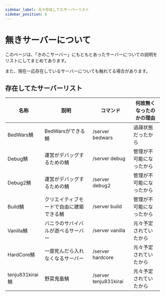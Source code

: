 ```yaml
---
sidebar_label: 元々存在してたサーバーリスト
sidebar_position: 6
---
```

# 無きサーバーについて
このページは、「きのこサーバー」にもともとあったサーバーについての説明をリストにしてまとめてあります。

また、現在一応存在しているサーバーについても触れてる場合があります。

## 存在してたサーバーリスト
| 名称 | 説明 | コマンド | 何故無くなったのかの理由 |
| --- | --- | --- | --- |
| BedWars鯖 | BedWarsができる鯖 | /server bedwars | 過疎状態だったから |
| Debug鯖 | 運営がデバッグするための鯖 | /server debug | 管理が不可能になったから |
| Debug2鯖 | 運営がデバッグするための鯖 | /server debug2 | 管理が不可能になったから |
| Build鯖 | クリエイティブモードで自由に建築できる鯖 | /server build | 管理が不可能になったから |
| Vanilla鯖 | バニラのサバイバルが遊べるサーバー | /server vanilla | 元々予定されていたから |
| HardCore鯖 | 一度死んだら入れなくなるサーバー | /server hardcore | 元々予定されていたから |
| tenju831kirai鯖 | 野菜鬼畜鯖 | /server tenju831kirai | 元々予定されていたから |

